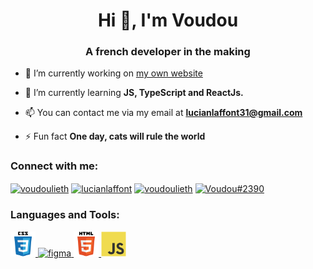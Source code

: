 <h1 align="center">Hi 👋, I'm Voudou</h1>
<h3 align="center">A french developer in the making</h3>

- 🔭 I’m currently working on [my own website](https://lucianlaffont.fr)

- 🌱 I’m currently learning **JS, TypeScript and ReactJs.**

- 📫 You can contact me via my email at **lucianlaffont31@gmail.com**

- ⚡ Fun fact **One day, cats will rule the world**

<h3 align="left">Connect with me:</h3>
<p align="left">
<a href="https://twitter.com/voudoulieth" target="blank"><img align="center" src="https://raw.githubusercontent.com/rahuldkjain/github-profile-readme-generator/master/src/images/icons/Social/twitter.svg" alt="voudoulieth" height="30" width="40" /></a>
<a href="https://linkedin.com/in/lucianlaffont" target="blank"><img align="center" src="https://raw.githubusercontent.com/rahuldkjain/github-profile-readme-generator/master/src/images/icons/Social/linked-in-alt.svg" alt="lucianlaffont" height="30" width="40" /></a>
<a href="https://instagram.com/voudoulieth" target="blank"><img align="center" src="https://raw.githubusercontent.com/rahuldkjain/github-profile-readme-generator/master/src/images/icons/Social/instagram.svg" alt="voudoulieth" height="30" width="40" /></a>
<a href="https://discord.gg/Voudou#2390" target="blank"><img align="center" src="https://raw.githubusercontent.com/rahuldkjain/github-profile-readme-generator/master/src/images/icons/Social/discord.svg" alt="Voudou#2390" height="30" width="40" /></a>
</p>

<h3 align="left">Languages and Tools:</h3>
<p align="left"> <a href="https://www.w3schools.com/css/" target="_blank" rel="noreferrer"> <img src="https://raw.githubusercontent.com/devicons/devicon/master/icons/css3/css3-original-wordmark.svg" alt="css3" width="40" height="40"/> </a> <a href="https://www.figma.com/" target="_blank" rel="noreferrer"> <img src="https://www.vectorlogo.zone/logos/figma/figma-icon.svg" alt="figma" width="40" height="40"/> </a> <a href="https://www.w3.org/html/" target="_blank" rel="noreferrer"> <img src="https://raw.githubusercontent.com/devicons/devicon/master/icons/html5/html5-original-wordmark.svg" alt="html5" width="40" height="40"/> </a> <a href="https://developer.mozilla.org/en-US/docs/Web/JavaScript" target="_blank" rel="noreferrer"> <img src="https://raw.githubusercontent.com/devicons/devicon/master/icons/javascript/javascript-original.svg" alt="javascript" width="40" height="40"/> </a> </p>
